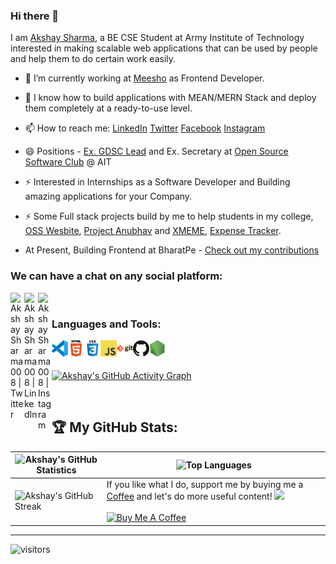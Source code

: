 ### Hi there 👋
I am [Akshay Sharma](https://portfolio.akshaysharma.co.in/), a BE CSE Student at Army Institute of Technology interested in making scalable web applications that can be used by people and help them to do certain work easily.

- 🔭 I’m currently working at [Meesho](https://github.com/meesho) as Frontend Developer.
- 🌱 I know how to build applications with MEAN/MERN Stack and deploy them completely at a ready-to-use level.
- 📫 How to reach me: 
    [LinkedIn](https://www.linkedin.com/in/akshaysharma008/)
    [Twitter](https://twitter.com/akshay8844) 
    [Facebook](https://www.facebook.com/sharma.akshay.me)
    [Instagram](https://www.instagram.com/me.akshay.sharma/)
- 😄 Positions - [Ex. GDSC Lead](https://dsc.community.dev/army-institute-of-technology/) and Ex. Secretary at [Open Source Software Club](https://github.com/orgs/aitoss/dashboard) @ AIT
- ⚡ Interested in Internships as a Software Developer and Building amazing applications for your Company.
- ⚡ Some Full stack projects build by me to help students in my college, [OSS Wesbite](https://aitoss.club),  [Project Anubhav](https://anubhav.aitoss.club) and [XMEME](https://stupefied-hypatia-a8fb74.netlify.app/), [Expense Tracker](https://bright-xpensr.netlify.app/). 

- At Present, Building Frontend at BharatPe - [Check out my contributions](https://github.com/AkshaySharma-BharatPe)

### We can have a chat on any social platform:


[<img align="left" alt="AkshaySharma008 | Twitter" width="22px" src="https://cdn.jsdelivr.net/npm/simple-icons@v3/icons/twitter.svg" />][Twitter]
[<img align="left" alt="AkshaySharma008 | LinkedIn" width="22px" src="https://cdn.jsdelivr.net/npm/simple-icons@v3/icons/linkedin.svg" />][linkedin]
[<img align="left" alt="AkshaySharma008 | Instagram" width="22px" src="https://cdn.jsdelivr.net/npm/simple-icons@v3/icons/instagram.svg" />][instagram]

<br />


### Languages and Tools:

<img align="left" alt="Visual Studio Code" width="26px" src="https://raw.githubusercontent.com/github/explore/80688e429a7d4ef2fca1e82350fe8e3517d3494d/topics/visual-studio-code/visual-studio-code.png" />
<img align="left" alt="HTML5" width="26px" src="https://raw.githubusercontent.com/github/explore/80688e429a7d4ef2fca1e82350fe8e3517d3494d/topics/html/html.png" />
<img align="left" alt="CSS3" width="26px" src="https://raw.githubusercontent.com/github/explore/80688e429a7d4ef2fca1e82350fe8e3517d3494d/topics/css/css.png" />
<img align="left" alt="JavaScript" width="26px" src="https://raw.githubusercontent.com/github/explore/80688e429a7d4ef2fca1e82350fe8e3517d3494d/topics/javascript/javascript.png" />
<img align="left" alt="Git" width="26px" src="https://raw.githubusercontent.com/github/explore/80688e429a7d4ef2fca1e82350fe8e3517d3494d/topics/git/git.png" />
<img align="left" alt="GitHub" width="26px" src="https://raw.githubusercontent.com/github/explore/78df643247d429f6cc873026c0622819ad797942/topics/github/github.png" />
<img align="left" alt="Node.js" width="26px" src="https://raw.githubusercontent.com/github/explore/80688e429a7d4ef2fca1e82350fe8e3517d3494d/topics/nodejs/nodejs.png" />

<br />
<br />

[![Akshay's GitHub Activity Graph](https://activity-graph.herokuapp.com/graph?username=AkshaySharma008&theme=xcode)](https://git.io/AkshaySharma008)

<br />

## :trophy: My GitHub Stats:

<!-- <div>
<a href="https://readme-stats-cfgj2cxdy.vercel.app/api?username=AkshaySharma008&count_private=true&show_icons=true&theme=tokyonight">
  <img  align="left" src="https://readme-stats-cfgj2cxdy.vercel.app/api?username=AkshaySharma008&count_private=true&show_icons=true&theme=tokyonight" />
</a>
<a href="https://readme-stats-cfgj2cxdy.vercel.app/api/top-langs/?username=AkshaySharma008&hide=php&theme=tokyonight">
  <img align="left" src="https://readme-stats-cfgj2cxdy.vercel.app/api/top-langs/?username=AkshaySharma008&hide=php&theme=tokyonight" />
</a>
</div> -->

| ![Akshay's GitHub Statistics](https://github-readme-stats.vercel.app/api?username=AkshaySharma008&show_icons=true) | ![Top Languages](https://github-readme-stats.vercel.app/api/top-langs/?username=AkshaySharma008) |
| --- | --- |
| ![Akshay's GitHub Streak](https://github-readme-streak-stats.herokuapp.com/?user=AkshaySharma008) | If you like what I do, support me by buying me a [Coffee](https://www.buymeacoffee.com/AkshaySharma008) and let's do more useful content! <img src="https://i.imgur.com/T31KN5a.png" height="24" /><br /><br /> <a href="https://www.buymeacoffee.com/AkshaySharma008" target="_blank"><img src="https://cdn.buymeacoffee.com/buttons/v2/default-white.png" alt="Buy Me A Coffee" width="120" /></a> |

---
![visitors](https://visitor-badge.laobi.icu/badge?page_id=AkshaySharma008.AkshaySharma008)



[twitter]: https://twitter.com/akshay8844
[instagram]: https://instagram.com/me.akshay.sharma
[linkedin]: https://www.linkedin.com/in/akshaysharma008/

